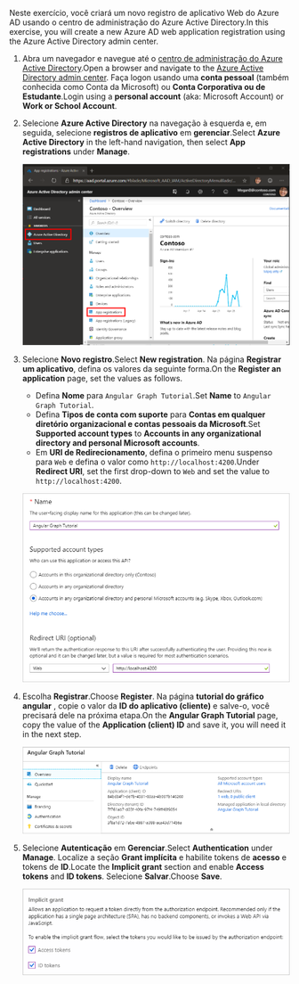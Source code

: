 <!-- markdownlint-disable MD002 MD041 -->

<span data-ttu-id="1de52-101">Neste exercício, você criará um novo registro de aplicativo Web do Azure AD usando o centro de administração do Azure Active Directory.</span><span class="sxs-lookup"><span data-stu-id="1de52-101">In this exercise, you will create a new Azure AD web application registration using the Azure Active Directory admin center.</span></span>

1. <span data-ttu-id="1de52-102">Abra um navegador e navegue até o [centro de administração do Azure Active Directory](https://aad.portal.azure.com).</span><span class="sxs-lookup"><span data-stu-id="1de52-102">Open a browser and navigate to the [Azure Active Directory admin center](https://aad.portal.azure.com).</span></span> <span data-ttu-id="1de52-103">Faça logon usando uma **conta pessoal** (também conhecida como Conta da Microsoft) ou **Conta Corporativa ou de Estudante**.</span><span class="sxs-lookup"><span data-stu-id="1de52-103">Login using a **personal account** (aka: Microsoft Account) or **Work or School Account**.</span></span>

1. <span data-ttu-id="1de52-104">Selecione **Azure Active Directory** na navegação à esquerda e, em seguida, selecione **registros de aplicativo** em **gerenciar**.</span><span class="sxs-lookup"><span data-stu-id="1de52-104">Select **Azure Active Directory** in the left-hand navigation, then select **App registrations** under **Manage**.</span></span>

    ![<span data-ttu-id="1de52-105">Uma captura de tela dos registros de aplicativo</span><span class="sxs-lookup"><span data-stu-id="1de52-105">A screenshot of the App registrations</span></span> ](./images/aad-portal-app-registrations.png)

1. <span data-ttu-id="1de52-106">Selecione **Novo registro**.</span><span class="sxs-lookup"><span data-stu-id="1de52-106">Select **New registration**.</span></span> <span data-ttu-id="1de52-107">Na página **Registrar um aplicativo**, defina os valores da seguinte forma.</span><span class="sxs-lookup"><span data-stu-id="1de52-107">On the **Register an application** page, set the values as follows.</span></span>

    - <span data-ttu-id="1de52-108">Defina **Nome** para `Angular Graph Tutorial`.</span><span class="sxs-lookup"><span data-stu-id="1de52-108">Set **Name** to `Angular Graph Tutorial`.</span></span>
    - <span data-ttu-id="1de52-109">Defina **Tipos de conta com suporte** para **Contas em qualquer diretório organizacional e contas pessoais da Microsoft**.</span><span class="sxs-lookup"><span data-stu-id="1de52-109">Set **Supported account types** to **Accounts in any organizational directory and personal Microsoft accounts**.</span></span>
    - <span data-ttu-id="1de52-110">Em **URI de Redirecionamento**, defina o primeiro menu suspenso para `Web` e defina o valor como `http://localhost:4200`.</span><span class="sxs-lookup"><span data-stu-id="1de52-110">Under **Redirect URI**, set the first drop-down to `Web` and set the value to `http://localhost:4200`.</span></span>

    ![Uma captura de tela da página registrar um aplicativo](./images/aad-register-an-app.png)

1. <span data-ttu-id="1de52-112">Escolha **Registrar**.</span><span class="sxs-lookup"><span data-stu-id="1de52-112">Choose **Register**.</span></span> <span data-ttu-id="1de52-113">Na página **tutorial do gráfico angular** , copie o valor da **ID do aplicativo (cliente)** e salve-o, você precisará dele na próxima etapa.</span><span class="sxs-lookup"><span data-stu-id="1de52-113">On the **Angular Graph Tutorial** page, copy the value of the **Application (client) ID** and save it, you will need it in the next step.</span></span>

    ![Uma captura de tela da ID do aplicativo do novo registro de aplicativo](./images/aad-application-id.png)

1. <span data-ttu-id="1de52-115">Selecione **Autenticação** em **Gerenciar**.</span><span class="sxs-lookup"><span data-stu-id="1de52-115">Select **Authentication** under **Manage**.</span></span> <span data-ttu-id="1de52-116">Localize a seção **Grant implícita** e habilite tokens de **acesso** e tokens de **ID**.</span><span class="sxs-lookup"><span data-stu-id="1de52-116">Locate the **Implicit grant** section and enable **Access tokens** and **ID tokens**.</span></span> <span data-ttu-id="1de52-117">Selecione **Salvar**.</span><span class="sxs-lookup"><span data-stu-id="1de52-117">Choose **Save**.</span></span>

    ![Uma captura de tela da seção Grant implícita](./images/aad-implicit-grant.png)
